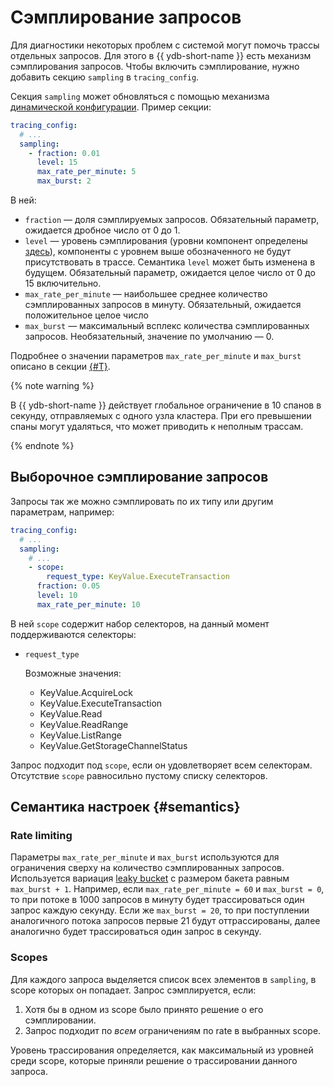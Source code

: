 # Сэмплирование запросов

Для диагностики некоторых проблем с системой могут помочь трассы отдельных запросов. Для этого в {{ ydb-short-name }} есть механизм сэмплирования запросов. Чтобы включить сэмплирование, нужно добавить секцию `sampling` в `tracing_config`.

Секция `sampling` может обновляться с помощью механизма [динамической конфигурации](../../maintenance/manual/dynamic-config.md). Пример секции:

```yaml
tracing_config:
  # ...
  sampling:
    - fraction: 0.01
      level: 15
      max_rate_per_minute: 5
      max_burst: 2
```

В ней:
* `fraction` — доля сэмплируемых запросов. Обязательный параметр, ожидается дробное число от 0 до 1.
* `level` — уровень сэмплирования (уровни компонент определены [здесь](https://github.com/ydb-platform/ydb/blob/7f54b7193ead3595490220034854718679991aaa/ydb/library/wilson_ids/wilson.h)), компоненты с уровнем выше обозначенного не будут присутствовать в трассе. Семантика `level` может быть изменена в будущем. Обязательный параметр, ожидается целое число от 0 до 15 включительно.
* `max_rate_per_minute` — наибольшее среднее количество сэмплированных запросов в минуту. Обязательный, ожидается положительное целое число
* `max_burst` — максимальный всплекс количества сэмплированных запросов. Необязательный, значение по умолчанию — 0.

Подробнее о значении параметров `max_rate_per_minute` и `max_burst` описано в секции [{#T}](./sampling.md#semantics).

{% note warning %}

В {{ ydb-short-name }} действует глобальное ограничение в 10 спанов в секунду, отправляемых с одного узла кластера. При его превышении спаны могут удаляться, что может приводить к неполным трассам.

{% endnote %}

## Выборочное сэмплирование запросов

Запросы так же можно сэмплировать по их типу или другим параметрам, например:

```yaml
tracing_config:
  # ...
  sampling:
    # ...
    - scope:
        request_type: KeyValue.ExecuteTransaction
      fraction: 0.05
      level: 10
      max_rate_per_minute: 10
```

В ней `scope` содержит набор селекторов, на данный момент поддерживаются селекторы:
* `request_type`
    
    Возможные значения:
    * KeyValue.AcquireLock
    * KeyValue.ExecuteTransaction
    * KeyValue.Read
    * KeyValue.ReadRange
    * KeyValue.ListRange
    * KeyValue.GetStorageChannelStatus

Запрос подходит под `scope`, если он удовлетворяет всем селекторам. Отсутствие `scope` равносильно пустому списку селекторов.

## Семантика настроек {#semantics}

### Rate limiting

Параметры `max_rate_per_minute` и `max_burst` используются для ограничения сверху на количество сэмплированных запросов. Используется вариация [leaky bucket](https://en.wikipedia.org/wiki/Leaky_bucket) с размером бакета равным `max_burst + 1`. Например, если `max_rate_per_minute = 60` и `max_burst = 0`, то при потоке в 1000 запросов в минуту будет трассироваться один запрос каждую секунду. Если же `max_burst = 20`, то при поступлении аналогичного потока запросов первые 21 будут оттрассированы, далее аналогично будет трассироваться один запрос в секунду.

### Scopes

Для каждого запроса выделяется список всех элементов в `sampling`, в scope которых он попадает. Запрос сэмплируется, если:

1. Хотя бы в одном из scope было принято решение о его сэмплировании.
1. Запрос подходит по *всем* ограничениям по rate в выбранных scope.

Уровень трассирования определяется, как максимальный из уровней среди scope, которые приняли решение о трассировании данного запроса.
